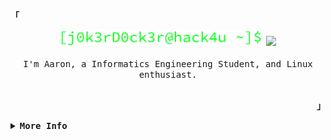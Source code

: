 <div align="justify">

<!-- Profile -->
<p align="left"><strong><samp>「</samp></strong></p>
  <p align="center">
    <samp>
           <img height="25" src="https://github.com/j0k3rD/j0k3rD/blob/main/%5Bj0k3rD0ck3r%40hack4u%20%7E%5D%24.png">
           <img src="https://readme-typing-svg.herokuapp.com?font=Source+Code+Pro&color=00FF12&vCenter=true&width=300&height=25&lines=HELLO+THERE!;Welcome+to+my+profile;Check+out+my+Repos+%3A)">
      <br>
      <br>
        I'm Aaron, a Informatics Engineering Student, and Linux enthusiast.
      </b>
      <br>
      <br>
        <!-- <img align="center" alt="Aaron-gif" src="https://c.tenor.com/3ItiA2urMygAAAAC/nerowo-fsociety.gif" width="150" height="150"/> -->
    </samp>
  </p>
<p align="right"><strong><samp>」</samp></strong></p>
</div>

<details>
<summary><samp><b>More Info</b></samp></summary>
<h2></h2><br>
<!-- Contact Me -->
<div align="center"> 
    <a href="https://instagram.com/aaron_moya22" target="_blank"><img src="https://img.shields.io/badge/-Instagram-%23E4405F?style=for-the-badge&logo=instagram&logoColor=white"</a>
    <!-- <a href="https://www.youtube.com/channel/UCvFCatDtfdvwKKXkndSAPiw" target="_blank"><img src="https://img.shields.io/badge/YouTube-FF0000?style=for-the-badge&logo=youtube&logoColor=white" target="_blank"></a> -->
    <a href = "mailto:cmp.1a.agm.moya@alumno.um.edu.ar"> <img src="https://img.shields.io/badge/-Gmail-%23333?style=for-the-badge&logo=gmail&logoColor=white" target="_blank"></a>
<!--     <a href="https://www.linkedin.com/in/aaron_moya22/" target="_blank"><img src="https://img.shields.io/badge/-LinkedIn-%230077B5?style=for-the-badge&logo=linkedin&logoColor=white" style="border-radius: 30px" target="_blank"></a>  -->
 </div>

<h2></h2><br>

<!-- Languages and Technologies -->

<!-- ```python
class Aaron:
    lenguajes= ["Python","GNUBash"]
    db= "MySQL"
    versionControl= ["Git", "GitHub"]
    editors= ["VSCode", "Neovim"]
    os= "Arch Linux"

    def funFact():
        print("I am a perfectionist when it comes to my work :)")
``` -->

<!-- <h2></h2><br> -->
<div align="center">  
  <img width="49%" height="195px" src="https://github-readme-stats.vercel.app/api?username=j0k3rD&show_icons=true&count_private=true&hide_border=true&title_color=82E0AA&icon_color=82E0AA&text_color=c9d1d9&bg_color=0d1117" alt="Aaron Moya github stats" /> 
  <img width="41%" height="195px" src="https://github-readme-stats.vercel.app/api/top-langs/?username=j0k3rD&layout=compact&hide_border=true&title_color=82E0AA&text_color=82E0AA&bg_color=0d1117" />
</div>
  
<div align="center" style="display: inline block"><br>

  <img align="center" alt="Aaron-Python" height="60" wldth="60" src="https://raw.githubusercontent.com/devicons/devicon/master/icons/python/python-original.svg">
  <img align="center" alt="Aaron-SQL" height="60" width="60" src="https://cdn.jsdelivr.net/gh/devicons/devicon/icons/mysql/mysql-plain.svg">
<!--   <img align="center" alt="Aaron-Js" height="30" width="40" src="https://raw.githubusercontent.com/devicons/devicon/master/icons/javascript/javascript-plain.svg"> -->
  <img align="center" alt="Aaron-Flask" height="60" width="60" src="https://cdn.jsdelivr.net/gh/devicons/devicon/icons/flask/flask-original.svg">
<!--   <img align="center" alt="Aaron-HTML" height="60" width="60" src="https://raw.githubusercontent.com/devicons/devicon/master/icons/html5/html5-original.svg"> -->
<!--   <img align="center" alt="Aaron-CSS" height="60" width="60" src="https://raw.githubusercontent.com/devicons/devicon/master/icons/css3/css3-original.svg"> -->
  <img align="center" alt="Aaron-BASH" height="60" width="60" src="https://cdn.jsdelivr.net/gh/devicons/devicon/icons/bash/bash-plain.svg">
</div>
<br>
<div align="center"><br>
  
   [![Ashutosh's github activity graph](https://github-readme-activity-graph.cyclic.app/graph?username=j0k3rD&bg_color=0d1117&color=58D68D&line=239B56&point=2ECC71&area=true&hide_border=true)](https://github.com/ashutosh00710/github-readme-activity-graph)

</div>
  
<div align="center">
  <p align="centre"><b>Visitors Count</b></p>  
  <p align="center"><img align="center" src="https://profile-counter.glitch.me/{j0k3rD}/count.svg" /></p> 
</div>
<!--    ![snake animation](https://github.com/j0k3rD/j0k3rD/blob/output/github-contribution-grid-snake.svg) -->
  
